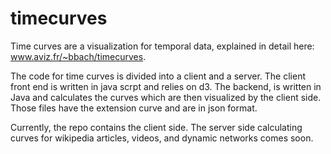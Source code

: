 # timecurves

Time curves are a visualization for temporal data, explained in detail here: www.aviz.fr/~bbach/timecurves. 

The code for time curves is divided into a client and a server. The client front end is written in java scrpt and relies on d3. The backend, is written in Java and calculates the curves which are then visualized by the client side. Those files have the extension curve and are in json format. 

Currently, the repo contains the client side. The server side calculating curves for wikipedia articles, videos, and dynamic networks comes soon. 
